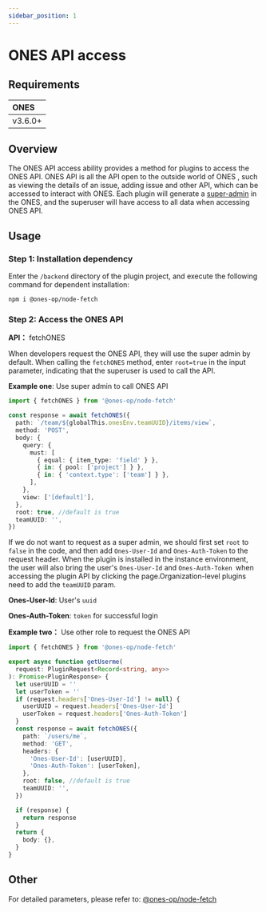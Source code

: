 ```yaml
---
sidebar_position: 1
---
```


# ONES API access

## Requirements

| **ONES** |
| :------- |
| v3.6.0+  |

## Overview

The ONES API access ability provides a method for plugins to access the ONES API. ONES API is all the API open to the outside world of ONES , such as viewing the details of an issue, adding issue and other API, which can be accessed to interact with ONES. Each plugin will generate a [super-admin](../../basic/super-admin.md) in the ONES, and the superuser will have access to all data when accessing ONES API.

## Usage

### Step 1: Installation dependency

Enter the `/backend` directory of the plugin project, and execute the following command for dependent installation:

```shell
npm i @ones-op/node-fetch
```

### Step 2: Access the ONES API

**API：** fetchONES

When developers request the ONES API, they will use the super admin by default. When calling the `fetchONES` method, enter `root=true` in the input parameter, indicating that the superuser is used to call the API.

**Example one**: Use super admin to call ONES API

```typescript
import { fetchONES } from '@ones-op/node-fetch'

const response = await fetchONES({
  path: `/team/${globalThis.onesEnv.teamUUID}/items/view`,
  method: 'POST',
  body: {
    query: {
      must: [
        { equal: { item_type: 'field' } },
        { in: { pool: ['project'] } },
        { in: { 'context.type': ['team'] } },
      ],
    },
    view: ['[default]'],
  },
  root: true, //default is true
  teamUUID: '',
})
```

If we do not want to request as a super admin, we should first set `root` to `false` in the code, and then add `Ones-User-Id` and `Ones-Auth-Token` to the request header. When the plugin is installed in the instance environment, the user will also bring the user's `Ones-User-Id` and `Ones-Auth-Token `when accessing the plugin API by clicking the page.Organization-level plugins need to add the `teamUUID` param.

**Ones-User-Id**: User's `uuid`

**Ones-Auth-Token**: `token` for successful login

**Example two：** Use other role to request the ONES API

```typescript
import { fetchONES } from '@ones-op/node-fetch'

export async function getUserme(
  request: PluginRequest<Record<string, any>>
): Promise<PluginResponse> {
  let userUUID = ''
  let userToken = ''
  if (request.headers['Ones-User-Id'] != null) {
    userUUID = request.headers['Ones-User-Id']
    userToken = request.headers['Ones-Auth-Token']
  }
  const response = await fetchONES({
    path: `/users/me`,
    method: 'GET',
    headers: {
      'Ones-User-Id': [userUUID],
      'Ones-Auth-Token': [userToken],
    },
    root: false, //default is true
    teamUUID: '',
  })

  if (response) {
    return response
  }
  return {
    body: {},
  }
}
```

## Other

For detailed parameters, please refer to: [@ones-op/node-fetch](../../../reference/packages/node-fetch/node-fetch.md)

